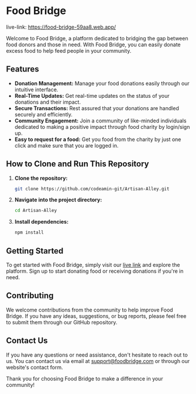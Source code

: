 # Food Bridge

live-link: https://food-bridge-59aa8.web.app/

Welcome to Food Bridge, a platform dedicated to bridging the gap between food donors and those in need. With Food Bridge, you can easily donate excess food to help feed people in your community.

## Features

- **Donation Management:** Manage your food donations easily through our intuitive interface.
- **Real-Time Updates:** Get real-time updates on the status of your donations and their impact.
- **Secure Transactions:** Rest assured that your donations are handled securely and efficiently.
- **Community Engagement:** Join a community of like-minded individuals dedicated to making a positive impact through food charity by login/sign up.
- **Easy to request for a food:** Get you food from the charity by just one click and make sure that you are logged in.

## How to Clone and Run This Repository

1. **Clone the repository:**

   ```bash
   git clone https://github.com/codeamin-git/Artisan-Alley.git
   ```

2. **Navigate into the project directory:**

   ```bash
   cd Artisan-Alley
   ```

3. **Install dependencies:**

   ```bash
   npm install

## Getting Started

To get started with Food Bridge, simply visit our [live link](https://food-bridge-59aa8.web.app/) and explore the platform. Sign up to start donating food or receiving donations if you're in need.

## Contributing

We welcome contributions from the community to help improve Food Bridge. If you have any ideas, suggestions, or bug reports, please feel free to submit them through our GitHub repository.

## Contact Us

If you have any questions or need assistance, don't hesitate to reach out to us. You can contact us via email at support@foodbridge.com or through our website's contact form.

Thank you for choosing Food Bridge to make a difference in your community!

